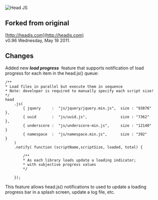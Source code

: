 ![Head JS](http://headjs.com/media/img/headjs.gif)

## Forked from original

[http://headjs.com](http://headjs.com)<br/>
v0.96 Wednesday, May 18 2011.

## Changes

Added new **_load progress_** &nbsp;feature that supports notification of load progress for each item in the head.js() queue:

    /**
	* Load files in parallel but execute them in sequence
	* Note: developer is required to manually specify each script size!
	*/
	head
		.js(
			{ jquery     :	"js/jquery/jquery.min.js", 	size : "93876"		},
			{ uuid       :	"js/uuid.js", 				size : "7362"		},
			{ underscore :  "js/underscore-min.js", 	size : "12140"		}
			{ namespace  :	"js/namespace.min.js", 		size : "392"	 	}
		)
		.notify( function (scriptName,scriptSize, loaded, total) {
			
			/**
			* As each library loads update a loading indicator;
			* with subjective progress values
			*/
			
		});

This feature allows head.js() notifications to used to update a loading progress bar in a splash screen, update a log file, etc.